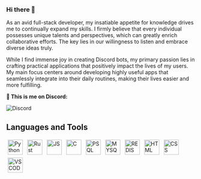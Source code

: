### Hi there 👋
As an avid full-stack developer, my insatiable appetite for knowledge drives me to continually expand my skills. I firmly believe that every individual possesses unique talents and perspectives, which can greatly enrich collaborative efforts. The key lies in our willingness to listen and embrace diverse ideas truly.

While I find immense joy in creating Discord bots, my primary passion lies in crafting practical applications that positively impact the lives of my users. My main focus centers around developing highly useful apps that seamlessly integrate into their daily routines, making their lives easier and more fulfilling. 

**📲 This is me on Discord:**

![Discord](https://discord.c99.nl/widget/theme-1/146348630926819328.png)

## Languages and Tools
<p align-"center">
<img src="https://raw.githubusercontent.com/bablubambal/All_logo_and_pictures/7c0ac2ceb9f9d24992ec393d11fa7337d2f92466/programming%20languages/python.svg" alt="Python" height="40" style="vertical-align:top; margin:4px">
<img src="https://raw.githubusercontent.com/bablubambal/All_logo_and_pictures/7c0ac2ceb9f9d24992ec393d11fa7337d2f92466/programming%20languages/rust.svg" alt="Rust" height="40" style="vertical-align:top; margin:4px">
  <img src="https://raw.githubusercontent.com/bablubambal/All_logo_and_pictures/7c0ac2ceb9f9d24992ec393d11fa7337d2f92466/programming%20languages/javascript.svg" alt="JS" height="40" style="vertical-align:top; margin:4px">
  <img src="https://raw.githubusercontent.com/bablubambal/All_logo_and_pictures/7c0ac2ceb9f9d24992ec393d11fa7337d2f92466/programming%20languages/c.svg" alt="C" height="40" style="vertical-align:top; margin:4px">
  <img src="https://raw.githubusercontent.com/bablubambal/All_logo_and_pictures/7c0ac2ceb9f9d24992ec393d11fa7337d2f92466/databases/postgresql.svg" alt="PSQL" height="40" style="vertical-align:top; margin:4px">
  <img src="https://raw.githubusercontent.com/bablubambal/All_logo_and_pictures/7c0ac2ceb9f9d24992ec393d11fa7337d2f92466/databases/mysql.svg" alt="MYSQL" height="40" style="vertical-align:top; margin:4px">
  <img src="https://raw.githubusercontent.com/bablubambal/All_logo_and_pictures/7c0ac2ceb9f9d24992ec393d11fa7337d2f92466/databases/redis.svg" alt="REDIS" height="40" style="vertical-align:top; margin:4px">
  <img src="https://raw.githubusercontent.com/bablubambal/All_logo_and_pictures/7c0ac2ceb9f9d24992ec393d11fa7337d2f92466/others/html.svg" alt="HTML" height="40" style="vertical-align:top; margin:4px">
  <img src="https://raw.githubusercontent.com/bablubambal/All_logo_and_pictures/7c0ac2ceb9f9d24992ec393d11fa7337d2f92466/others/css.svg" alt="CSS" height="40" style="vertical-align:top; margin:4px">
  <img src="https://raw.githubusercontent.com/bablubambal/All_logo_and_pictures/7c0ac2ceb9f9d24992ec393d11fa7337d2f92466/text%20editors/vscode.svg" alt="VSCODE" height="40" style="vertical-align:top; margin:4px">
</p>

